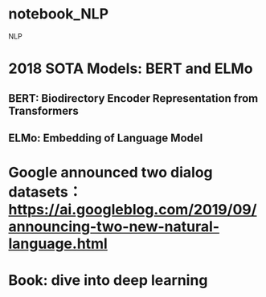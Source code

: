 # notebook_NLP
NLP 

# 2018 SOTA Models: BERT and ELMo
## BERT: Biodirectory Encoder Representation from Transformers

## ELMo: Embedding of Language Model

# Google announced two dialog datasets：https://ai.googleblog.com/2019/09/announcing-two-new-natural-language.html

# Book: dive into deep learning
